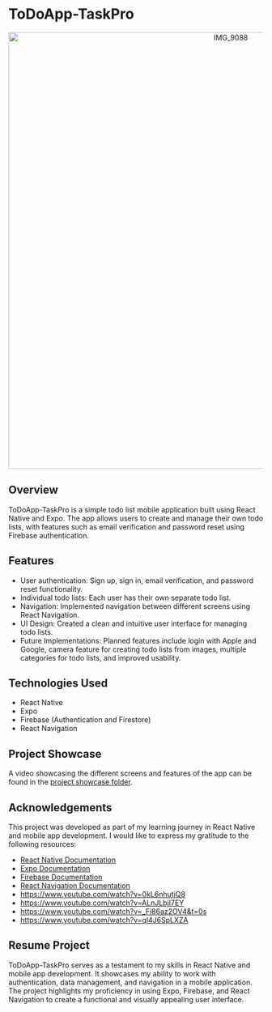 # ToDoApp-TaskPro

<p align="center">
  <img width="863" src="https://github.com/Hteam121/ToDoApp-TaskPro/assets/85576231/152ba347-68cf-49d4-a925-cd3fd4212010" alt="IMG_9088">
</p>

## Overview
ToDoApp-TaskPro is a simple todo list mobile application built using React Native and Expo. The app allows users to create and manage their own todo lists, with features such as email verification and password reset using Firebase authentication. 

## Features
- User authentication: Sign up, sign in, email verification, and password reset functionality.
- Individual todo lists: Each user has their own separate todo list.
- Navigation: Implemented navigation between different screens using React Navigation.
- UI Design: Created a clean and intuitive user interface for managing todo lists.
- Future Implementations: Planned features include login with Apple and Google, camera feature for creating todo lists from images, multiple categories for todo lists, and improved usability.

## Technologies Used
- React Native
- Expo
- Firebase (Authentication and Firestore)
- React Navigation

## Project Showcase
A video showcasing the different screens and features of the app can be found in the [project showcase folder](/project-showcase).

## Acknowledgements
This project was developed as part of my learning journey in React Native and mobile app development. I would like to express my gratitude to the following resources:

- [React Native Documentation](https://reactnative.dev/docs)
- [Expo Documentation](https://docs.expo.io/)
- [Firebase Documentation](https://firebase.google.com/docs)
- [React Navigation Documentation](https://reactnavigation.org/docs)
- https://www.youtube.com/watch?v=0kL6nhutjQ8
- https://www.youtube.com/watch?v=ALnJLbjI7EY
- https://www.youtube.com/watch?v=_Fi86az2OV4&t=0s
- https://www.youtube.com/watch?v=ql4J6SpLXZA

## Resume Project
ToDoApp-TaskPro serves as a testament to my skills in React Native and mobile app development. It showcases my ability to work with authentication, data management, and navigation in a mobile application. The project highlights my proficiency in using Expo, Firebase, and React Navigation to create a functional and visually appealing user interface.
